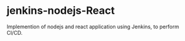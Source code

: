 # jenkins-nodejs-React
Implemention of nodejs and react application using Jenkins, to perform CI/CD.
